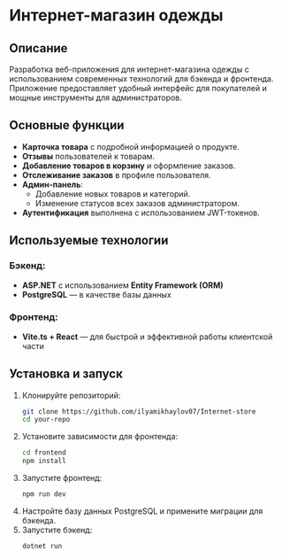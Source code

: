 # Интернет-магазин одежды

## Описание

Разработка веб-приложения для интернет-магазина одежды с использованием современных технологий для бэкенда и фронтенда. Приложение предоставляет удобный интерфейс для покупателей и мощные инструменты для администраторов.

## Основные функции

- **Карточка товара** с подробной информацией о продукте.
- **Отзывы** пользователей к товарам.
- **Добавление товаров в корзину** и оформление заказов.
- **Отслеживание заказов** в профиле пользователя.
- **Админ-панель**:
  - Добавление новых товаров и категорий.
  - Изменение статусов всех заказов администратором.
- **Аутентификация** выполнена с использованием JWT-токенов.

## Используемые технологии

### Бэкенд:

- **ASP.NET** с использованием **Entity Framework (ORM)**
- **PostgreSQL** — в качестве базы данных

### Фронтенд:

- **Vite.ts + React** — для быстрой и эффективной работы клиентской части

## Установка и запуск

1. Клонируйте репозиторий:
   ```sh
   git clone https://github.com/ilyamikhaylov07/Internet-store
   cd your-repo
   ```
2. Установите зависимости для фронтенда:
   ```sh
   cd frontend
   npm install
   ```
3. Запустите фронтенд:
   ```sh
   npm run dev
   ```
4. Настройте базу данных PostgreSQL и примените миграции для бэкенда.
5. Запустите бэкенд:
   ```sh
   dotnet run
   ```


